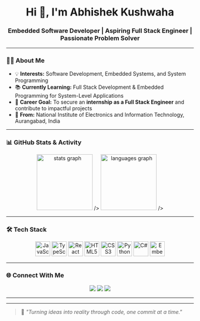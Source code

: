<h1 align="center">Hi 👋, I'm Abhishek Kushwaha</h1>
<h3 align="center">Embedded Software Developer | Aspiring Full Stack Engineer | Passionate Problem Solver</h3>

---

### 👨‍💻 About Me  
- 💡 **Interests:** Software Development, Embedded Systems, and System Programming  
- 📚 **Currently Learning:** Full Stack Development & Embedded Programming for System-Level Applications  
- 🎯 **Career Goal:** To secure an **internship as a Full Stack Engineer** and contribute to impactful projects  
- 📍 **From:** National Institute of Electronics and Information Technology, Aurangabad, India  

---

### 📊 GitHub Stats & Activity  
<div align="center">
  <img src="<img src="https://github-readme-stats.vercel.app/api?username=imabhi165&show_icons=true&include_all_commits=true&count_private=true&theme=dracula&hide_border=false&v=1" height="150" alt="stats graph" />
 />
  <img src="<img src = "https://github-readme-stats.vercel.app/api/top-langs?username=imabhi165&locale=en&hide_title=false&layout=compact&langs_count=6&theme=dracula&hide_border=false" height="150" alt="languages graph" /> 
  />
</div>

---

### 🛠 Tech Stack  
<div align="center">
  <img src="https://cdn.jsdelivr.net/gh/devicons/devicon/icons/javascript/javascript-original.svg" height="40" alt="JavaScript" />
  <img src="https://cdn.jsdelivr.net/gh/devicons/devicon/icons/typescript/typescript-original.svg" height="40" alt="TypeScript" />
  <img src="https://cdn.jsdelivr.net/gh/devicons/devicon/icons/react/react-original.svg" height="40" alt="React" />
  <img src="https://cdn.jsdelivr.net/gh/devicons/devicon/icons/html5/html5-original.svg" height="40" alt="HTML5" />
  <img src="https://cdn.jsdelivr.net/gh/devicons/devicon/icons/css3/css3-original.svg" height="40" alt="CSS3" />
  <img src="https://cdn.jsdelivr.net/gh/devicons/devicon/icons/python/python-original.svg" height="40" alt="Python" />
  <img src="https://cdn.jsdelivr.net/gh/devicons/devicon/icons/csharp/csharp-original.svg" height="40" alt="C#" />
  <img src="https://cdn.jsdelivr.net/gh/devicons/devicon/icons/embeddedc/embeddedc-original.svg" height="40" alt="Embedded C" />
</div>

---

### 🌐 Connect With Me  
<div align="center">
  <a href="mailto:imabhi165@gmail.com"><img src="https://img.shields.io/badge/Gmail-D14836?logo=gmail&logoColor=white&style=for-the-badge" /></a>
  <a href="https://linkedin.com/imabhi165in/your-linkedin"><img src="https://img.shields.io/badge/LinkedIn-0077B5?logo=linkedin&logoColor=white&style=for-the-badge" /></a>
  <a href="https://instagram.com/ig.avi7"><img src="https://img.shields.io/badge/Instagram-E4405F?logo=instagram&logoColor=white&style=for-the-badge" /></a>
</div>

---



---

> 💬 *"Turning ideas into reality through code, one commit at a time."*
